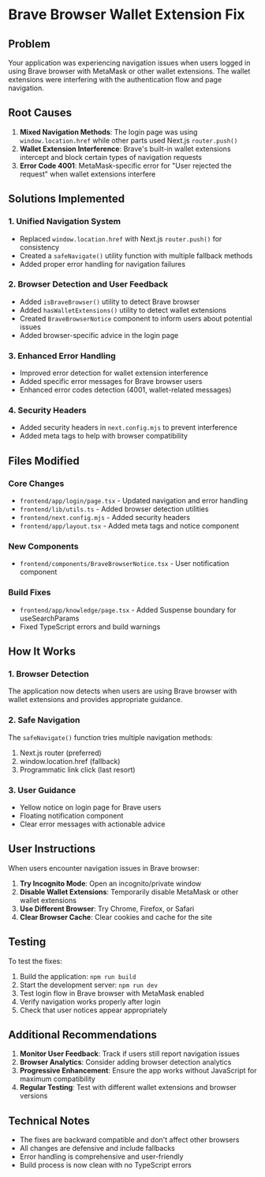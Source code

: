 # Brave Browser Wallet Extension Fix

## Problem

Your application was experiencing navigation issues when users logged in using Brave browser with MetaMask or other wallet extensions. The wallet extensions were interfering with the authentication flow and page navigation.

## Root Causes

1. **Mixed Navigation Methods**: The login page was using `window.location.href` while other parts used Next.js `router.push()`
2. **Wallet Extension Interference**: Brave's built-in wallet extensions intercept and block certain types of navigation requests
3. **Error Code 4001**: MetaMask-specific error for "User rejected the request" when wallet extensions interfere

## Solutions Implemented

### 1. Unified Navigation System

- Replaced `window.location.href` with Next.js `router.push()` for consistency
- Created a `safeNavigate()` utility function with multiple fallback methods
- Added proper error handling for navigation failures

### 2. Browser Detection and User Feedback

- Added `isBraveBrowser()` utility to detect Brave browser
- Added `hasWalletExtensions()` utility to detect wallet extensions
- Created `BraveBrowserNotice` component to inform users about potential issues
- Added browser-specific advice in the login page

### 3. Enhanced Error Handling

- Improved error detection for wallet extension interference
- Added specific error messages for Brave browser users
- Enhanced error codes detection (4001, wallet-related messages)

### 4. Security Headers

- Added security headers in `next.config.mjs` to prevent interference
- Added meta tags to help with browser compatibility

## Files Modified

### Core Changes

- `frontend/app/login/page.tsx` - Updated navigation and error handling
- `frontend/lib/utils.ts` - Added browser detection utilities
- `frontend/next.config.mjs` - Added security headers
- `frontend/app/layout.tsx` - Added meta tags and notice component

### New Components

- `frontend/components/BraveBrowserNotice.tsx` - User notification component

### Build Fixes

- `frontend/app/knowledge/page.tsx` - Added Suspense boundary for useSearchParams
- Fixed TypeScript errors and build warnings

## How It Works

### 1. Browser Detection

The application now detects when users are using Brave browser with wallet extensions and provides appropriate guidance.

### 2. Safe Navigation

The `safeNavigate()` function tries multiple navigation methods:

1. Next.js router (preferred)
2. window.location.href (fallback)
3. Programmatic link click (last resort)

### 3. User Guidance

- Yellow notice on login page for Brave users
- Floating notification component
- Clear error messages with actionable advice

## User Instructions

When users encounter navigation issues in Brave browser:

1. **Try Incognito Mode**: Open an incognito/private window
2. **Disable Wallet Extensions**: Temporarily disable MetaMask or other wallet extensions
3. **Use Different Browser**: Try Chrome, Firefox, or Safari
4. **Clear Browser Cache**: Clear cookies and cache for the site

## Testing

To test the fixes:

1. Build the application: `npm run build`
2. Start the development server: `npm run dev`
3. Test login flow in Brave browser with MetaMask enabled
4. Verify navigation works properly after login
5. Check that user notices appear appropriately

## Additional Recommendations

1. **Monitor User Feedback**: Track if users still report navigation issues
2. **Browser Analytics**: Consider adding browser detection analytics
3. **Progressive Enhancement**: Ensure the app works without JavaScript for maximum compatibility
4. **Regular Testing**: Test with different wallet extensions and browser versions

## Technical Notes

- The fixes are backward compatible and don't affect other browsers
- All changes are defensive and include fallbacks
- Error handling is comprehensive and user-friendly
- Build process is now clean with no TypeScript errors
